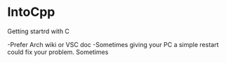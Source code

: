 # IntoCpp
Getting startrd with C 

-Prefer Arch wiki or VSC doc 
-Sometimes giving your PC a simple restart could fix your problem. Sometimes
